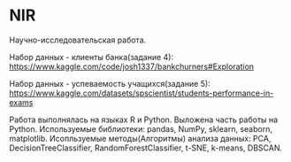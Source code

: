 # NIR
Научно-исследовательская работа.

Набор данных - клиенты банка(задание 4):
https://www.kaggle.com/code/josh1337/bankchurners#Exploration

Набор данных - успеваемость учащихся(задание 5):
https://www.kaggle.com/datasets/spscientist/students-performance-in-exams

Работа выполнялась на языках R и Python. Выложена часть работы на Python.
Используемые библиотеки: pandas, NumPy, sklearn, seaborn, matplotlib.
Исопльзуемые методы(Алгоритмы) анализа данных: PCA, DecisionTreeClassifier, RandomForestClassifier, t-SNE, k-means, DBSCAN.
